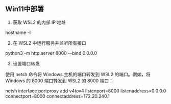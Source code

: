 ## Win11中部署

1. 获取 WSL2 的内部 IP 地址

hostname -I

2. 在 WSL2 中运行服务并监听所有接口

python3 -m http.server 8000 --bind 0.0.0.0

3. 设置端口转发

使用 netsh 命令将 Windows 主机的端口转发到 WSL2 的端口。例如，将 Windows 的 8000 端口转发到 WSL2 的 8000 端口：

netsh interface portproxy add v4tov4 listenport=8000 listenaddress=0.0.0.0 connectport=8000 connectaddress=172.20.240.1
